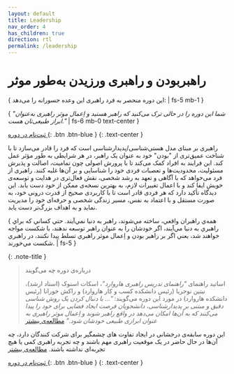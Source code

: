 ```yaml
---
layout: default
title: Leadership
nav_order: 4
has_children: true
direction: rtl
permalink: /leadership
---
```


# راهبربودن و راهبری ورزیدن به‌طور موثر 
{ این دوره منحصر به فرد راهبری این وعده جسورانه را می‌دهد: | fs-5 mb-1 }

{ _"شما این دوره را در حالی ‌ترک می‌کنید که راهبر هستید و اِعمال موثر راهبری به‌عنوان ابراز طبیعی‌تان هست."_ | fs-6 mb-0 text-center }

[ ثبت‌نام در دوره ](./leadership/upcoming-courses){: .btn .btn-blue }
{: .text-center }

راهبری بر مبنای مدل هستی‌شناسی/پدیدارشناسی است که فرد را قادر می‌سازد تا با شناخت عمیق‌تری از "بودن" خود به عنوان یک راهبر، در هر شرایطی به طور مؤثر عمل کند. این فرایند به افراد کمک می‌کند تا با پرورش اصولی چون تمامیت، اصالت و پذیرش مسئولیت، محدودیت‌ها و تعصبات فردی خود را شناسایی و بر آن‌ها غلبه کنند. راهبری از فرد می‌خواهد که با آگاهی و تعهد به رشد شخصی، نقش فعال‌تری در هدایت و توسعه‌ی خویش ایفا کند و با اعمال تغییرات لازم، به بهترین نسخه‌ی ممکن از خود دست یابد. این دیدگاه تأکید دارد که هر فردی قادر است تا با کاربردی صحیح از قدرت درونی خود، به صورت مستقل و با اعتماد به نفس، مسیر زندگی شخصی و حرفه‌ای خود را مدیریت نماید و به اهداف بزرگ‌تر دست یابد.

{ همه‌ي راهبران واقعي، ساخته مي‌شوند، راهبر به دنيا نمي‌آيند. حتي كساني كه براي راهبري به دنيا مي‌آيند، اگر خودشان را به عنوان راهبر توسعه ندهند، با شكست مواجه خواهند شد، يعني اگر بر راهبر بودن و اِعمال موثر راهبري تسلط پيدا نكنند، در راهبري شكست مي‌خورند. | fs-5 }

{: .note-title }
> درباره‌ی دوره چه می‌گویند
> 
> اساتید راهنمای _“راهنمای تدریس راهبری هاروارد”_، اسکات اسنوک (استاد ارشد)، نیتین نوحریا (رئیس دانشکده کسب و کار هاروارد) و راکش خورانا (رئیس دانشکده هاروارد) در مورد این دوره می‌گویند: _“… با دنبال کردن یک روش شناسی دقیق و مبتنی بر پدیدارشناسی، دانشجویان فرصت ایجاد فضایی برای خود را پیدا می‌کنند که به آن‌ها امکان می‌دهد در واقع راهبر شوند و اِعمال موثر راهبری به عنوان ابرازی طبیعی خودشان شود.”_ [مطالعه‌ی بیشتر](./leadership/crucibles-of-leadership)


این دوره سابقه‌ی درخشانی در ایجاد تفاوت های چشمگیر برای شرکت کنندگان دارد، چه آن‌ها در حال حاضر در یک موقعیت راهبری مهم باشند و چه تجربه راهبری کمی یا هیچ تجربه‌ای نداشته باشند. [مطالعه‌ی بیشتر](./leadership/a-new-model-of-leadership)

[ ثبت‌نام در دوره ](./leadership/upcoming-courses){: .btn .btn-blue }
{: .text-center }
